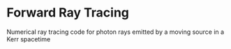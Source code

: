 # Forward Ray Tracing
Numerical ray tracing code for photon rays emitted by a moving source in a Kerr spacetime
